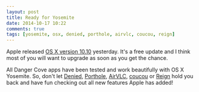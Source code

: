 ```yaml
---
layout: post
title: Ready for Yosemite
date: 2014-10-17 10:22
comments: true
tags: [yosemite, osx, denied, porthole, airvlc, coucou, reign]
---
```


Apple released [OS X version 10.10](https://itunes.apple.com/us/app/os-x-yosemite/id915041082) yesterday. It's a free update and I think most of you will want to upgrade as soon as you get the chance.

All Danger Cove apps have been tested and work beautifully with OS X Yosemite. So, don't let [Denied](http://www.getdenied.com), [Porthole](http://www.getporthole.com), [AirVLC](/airvlc), [coucou](/coucou) or [Reign](reign) hold you back and have fun checking out all new features Apple has added!
